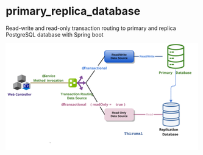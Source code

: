 # primary_replica_database
Read-write and read-only transaction routing to primary and replica PostgreSQL database with Spring boot

![Brainstrom](primary_replica_transaction.svg)